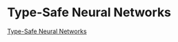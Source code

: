 # Type-Safe Neural Networks
[Type-Safe Neural Networks](https://blog.jle.im/entry/practical-dependent-types-in-haskell-1.html)
